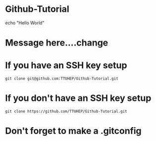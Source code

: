 # Github-Tutorial

echo "Hello World"
# Message here....change


# If you have an SSH key setup
```git clone git@github.com:TTUHEP/Github-Tutorial.git```

# If you don't have an SSH key setup
```git clone https://github.com/TTUHEP/Github-Tutorial.git```

# Don't forget to make a .gitconfig

